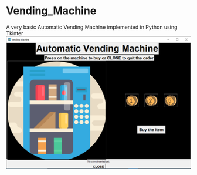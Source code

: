 # Vending_Machine
A very basic Automatic Vending Machine implemented in Python using Tkinter
![Test Image 1](https://github.com/aayushi1499/Vending_Machine/blob/master/interface.PNG)

